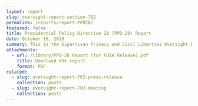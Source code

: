 ```yaml
---
layout: report
slug: oversight-report-section-702
permalink: /reports/report-PPD28/
featured: false
title: Presidential Policy Directive 28 (PPD-28) Report
date: October 16, 2018
summary: This is the bipartisan Privacy and Civil Liberties Oversight Board (PCLOB)’s Report on the Implementation of Presidential Policy Directive 28 (PPD-28)
attachments:
  - url: /library/PPD-28 Report (for FOIA Release).pdf
    title: Download the report
    format: PDF
related:
  - slug: oversight-report-702-press-release
    collection: posts
  - slug: oversight-report-702-meeting
    collection: posts
---
```

